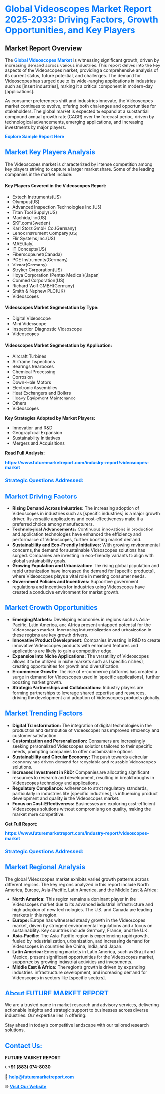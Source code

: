 <h1 style="color: #007BFF;">Global Videoscopes Market Report 2025-2033: Driving Factors, Growth Opportunities, and Key Players</h1>

<section id="overview">
<h2>Market Report Overview</h2>
<p>The <a href="https://www.futuremarketreport.com/industry-report/videoscopes-market" style="color: #007BFF; text-decoration: none;"><strong>Global Videoscopes Market</strong></a> is witnessing significant growth, driven by increasing demand across various industries. This report delves into the key aspects of the Videoscopes market, providing a comprehensive analysis of its current status, future potential, and challenges. The demand for Videoscopes has surged due to its wide-ranging applications in industries such as [insert industries], making it a critical component in modern-day [applications].</p>
<p>As consumer preferences shift and industries innovate, the Videoscopes market continues to evolve, offering both challenges and opportunities for stakeholders. The global market is expected to expand at a substantial compound annual growth rate (CAGR) over the forecast period, driven by technological advancements, emerging applications, and increasing investments by major players.</p>
</section>

<section id="overview">
<p><a href="https://www.futuremarketreport.com/request-sample/reportId=101345" style="color: #007BFF; text-decoration: none;"><strong>Explore Sample Report Here</strong></a></p>
</section>

<section id="key-players">
<h2 style="color: #007BFF;">Market Key Players Analysis</h2>
<p>The Videoscopes market is characterized by intense competition among key players striving to capture a larger market share. Some of the leading companies in the market include:</p>
<h4>Key Players Covered in the Videoscopes Report:</h4>
<ul><li>Extech Instruments(US)</li><li>Olympus(US)</li><li>Advanced Inspection Technologies Inc.(US)</li><li>Titan Tool Supply(US)</li><li>Machida,Inc(US)</li><li>SKF.com(Sweden)</li><li>Karl Storz GmbH Co.(Germany)</li><li>Lenox Instrument Company(US)</li><li>Flir Systems,Inc.(US)</li><li>MAE(Italy)</li><li>IT Concepts(US)</li><li>Fiberscope.net(Canada)</li><li>PCE Instruments(Germany)</li><li>Vizaar(Germany)</li><li>Stryker Corporation(US)</li><li>Hoya Corporation (Pentax Medical)(Japan)</li><li>Conmed Corporation(US)</li><li>Richard Wolf GMBH(Germany)</li><li>Smith &amp; Nephew PLC(UK)</li><li>Videoscopes</li></ul>
<h4>Videoscopes Market Segmentation by Type:</h4>
<ul><li>Digital Videoscope</li><li>Mini Videoscope</li><li>Inspection Diagnostic Videoscope</li><li>Videoscopes</li></ul>

<h4>Videoscopes Market Segmentation by Application:</h4>
<ul><li>Aircraft Turbines</li><li>Airframe Inspections</li><li>Bearings Gearboxes</li><li>Chemical Processing</li><li>Corrosion</li><li>Down-Hole Motors</li><li>Electronic Assemblies</li><li>Heat Exchangers and Boilers</li><li>Heavy Equipment Maintenance</li><li>Others</li><li>Videoscopes</li></ul>
<p><strong>Key Strategies Adopted by Market Players:</strong></p>
<ul>
<li>Innovation and R&D</li>
<li>Geographical Expansion</li>
<li>Sustainability Initiatives</li>
<li>Mergers and Acquisitions</li>
</ul>
</section>

<section>
<p><strong>Read Full Analysis: </strong></p><a href="https://www.futuremarketreport.com/industry-report/videoscopes-market" style="color: #007BFF; text-decoration: none;"><strong>https://www.futuremarketreport.com/industry-report/videoscopes-market</strong></a>
<h3 style="color: #007BFF;">Strategic Questions Addressed:</h3>
</section>

<section id="driving-factors">
<h2 style="color: #007BFF;">Market Driving Factors</h2>
<ul>
<li><strong>Rising Demand Across Industries:</strong> The increasing adoption of Videoscopes in industries such as [specific industries] is a major growth driver. Its versatile applications and cost-effectiveness make it a preferred choice among manufacturers.</li>
<li><strong>Technological Advancements:</strong> Continuous innovations in production and application technologies have enhanced the efficiency and performance of Videoscopes, further boosting market demand.</li>
<li><strong>Sustainability and Eco-Friendly Initiatives:</strong> With growing environmental concerns, the demand for sustainable Videoscopes solutions has surged. Companies are investing in eco-friendly variants to align with global sustainability goals.</li>
<li><strong>Growing Population and Urbanization:</strong> The rising global population and rapid urbanization have increased the demand for [specific products], where Videoscopes plays a vital role in meeting consumer needs.</li>
<li><strong>Government Policies and Incentives:</strong> Supportive government regulations and incentives for industries using Videoscopes have created a conducive environment for market growth.</li>
</ul>
</section>

<section id="growth-opportunities">
<h2 style="color: #007BFF;">Market Growth Opportunities</h2>
<ul>
<li><strong>Emerging Markets:</strong> Developing economies in regions such as Asia-Pacific, Latin America, and Africa present untapped potential for the Videoscopes market. Increasing industrialization and urbanization in these regions are key growth drivers.</li>
<li><strong>Innovative Product Development:</strong> Companies investing in R&D to create innovative Videoscopes products with enhanced features and applications are likely to gain a competitive edge.</li>
<li><strong>Expansion into Niche Applications:</strong> The versatility of Videoscopes allows it to be utilized in niche markets such as [specific niches], creating opportunities for growth and diversification.</li>
<li><strong>E-commerce Growth:</strong> The rise of e-commerce platforms has created a surge in demand for Videoscopes used in [specific applications], further boosting market growth.</li>
<li><strong>Strategic Partnerships and Collaborations:</strong> Industry players are forming partnerships to leverage shared expertise and resources, driving the development and adoption of Videoscopes products globally.</li>
</ul>
</section>

<section id="trending-factors">
<h2 style="color: #007BFF;">Market Trending Factors</h2>
<ul>
<li><strong>Digital Transformation:</strong> The integration of digital technologies in the production and distribution of Videoscopes has improved efficiency and customer satisfaction.</li>
<li><strong>Customization and Personalization:</strong> Consumers are increasingly seeking personalized Videoscopes solutions tailored to their specific needs, prompting companies to offer customizable options.</li>
<li><strong>Sustainability and Circular Economy:</strong> The push towards a circular economy has driven demand for recyclable and reusable Videoscopes solutions.</li>
<li><strong>Increased Investment in R&D:</strong> Companies are allocating significant resources to research and development, resulting in breakthroughs in Videoscopes technology and applications.</li>
<li><strong>Regulatory Compliance:</strong> Adherence to strict regulatory standards, particularly in industries like [specific industries], is influencing product development and quality in the Videoscopes market.</li>
<li><strong>Focus on Cost-Effectiveness:</strong> Businesses are exploring cost-efficient Videoscopes solutions without compromising on quality, making the market more competitive.</li>
</ul>
</section>

<section>
<p><strong>Get Full Report: </strong></p><a href="https://www.futuremarketreport.com/industry-report/videoscopes-market" style="color: #007BFF; text-decoration: none;"><strong>https://www.futuremarketreport.com/industry-report/videoscopes-market</strong></a>
<h3 style="color: #007BFF;">Strategic Questions Addressed:</h3>
</section>


<section id="regional-analysis">
<h2 style="color: #007BFF;">Market Regional Analysis</h2>
<p>The global Videoscopes market exhibits varied growth patterns across different regions. The key regions analyzed in this report include North America, Europe, Asia-Pacific, Latin America, and the Middle East & Africa:</p>
<ul>
<li><strong>North America:</strong> This region remains a dominant player in the Videoscopes market due to its advanced industrial infrastructure and high adoption of new technologies. The U.S. and Canada are leading markets in this region.</li>
<li><strong>Europe:</strong> Europe has witnessed steady growth in the Videoscopes market, driven by stringent environmental regulations and a focus on sustainability. Key countries include Germany, France, and the U.K.</li>
<li><strong>Asia-Pacific:</strong> The Asia-Pacific region is experiencing rapid growth, fueled by industrialization, urbanization, and increasing demand for Videoscopes in countries like China, India, and Japan.</li>
<li><strong>Latin America:</strong> Emerging markets in Latin America, such as Brazil and Mexico, present significant opportunities for the Videoscopes market, supported by growing industrial activities and investments.</li>
<li><strong>Middle East & Africa:</strong> The region’s growth is driven by expanding industries, infrastructure development, and increasing demand for Videoscopes in sectors like [specific sectors].</li>
</ul>
</section>

<footer>
<h2 style="color: #007BFF;">About FUTURE MARKET REPORT</h2>
<p>We are a trusted name in market research and advisory services, delivering actionable insights and strategic support to businesses across diverse industries. Our expertise lies in offering:</p>

<p>Stay ahead in today’s competitive landscape with our tailored research solutions.</p>

<h2 style="color: #007BFF;">Contact Us:</h2>
<p><strong>FUTURE MARKET REPORT</strong></p>
<p>📞 <strong>+91 (883) 074-8030</strong></p>
<p>📧 <strong><a href="mailto:help@futuremarketreport.com" style="color: #007BFF;">help@futuremarketreport.com</a></strong></p>
<p>🌐 <strong><a href="https://www.futuremarketreport.com/" style="color: #007BFF;">Visit Our Website</a></strong></p>
</footer>